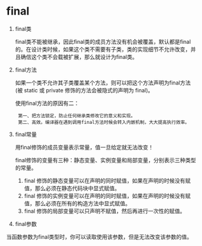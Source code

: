 # final
1. final类

    final类不能被继承，因此final类的成员方法没有机会被覆盖，默认都是final的。在设计类时候，如果这个类不需要有子类，类的实现细节不允许改变，并且确信这个类不会载被扩展，那么就设计为final类。
2. final方法

    如果一个类不允许其子类覆盖某个方法，则可以把这个方法声明为final方法(被 static 或 private 修饰的方法会被隐式的声明为 final)。
    
    使用final方法的原因有二：
    
        第一、把方法锁定，防止任何继承类修改它的意义和实现。
        第二、高效。编译器在遇到调用final方法时候会转入内嵌机制，大大提高执行效率。
3. final常量

	用final修饰的成员变量表示常量，值一旦给定就无法改变！
	
	final修饰的变量有三种：静态变量、实例变量和局部变量，分别表示三种类型的常量。
	
    1. final 修饰的静态变量可以在声明的同时赋值，如果在声明的时候没有赋值，那么必须在静态代码块中显式赋值。
    1. final 修饰的实例变量可以在声明的同时赋值，如果在声明的时候没有赋值，那么必须在所有的构造方法中显式赋值。
    2. final 修饰的局部变量可以只声明不赋值，然后再进行一次性的赋值。
		
4. final参数

 当函数参数为final类型时，你可以读取使用该参数，但是无法改变该参数的值。